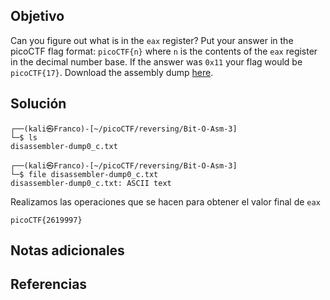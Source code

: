 ## Objetivo
Can you figure out what is in the `eax` register? Put your answer in the picoCTF flag format: `picoCTF{n}` where `n` is the contents of the `eax` register in the decimal number base. If the answer was `0x11` your flag would be `picoCTF{17}`. Download the assembly dump [here](https://artifacts.picoctf.net/c/530/disassembler-dump0_c.txt).
## Solución
```
┌──(kali㉿Franco)-[~/picoCTF/reversing/Bit-O-Asm-3]
└─$ ls
disassembler-dump0_c.txt

┌──(kali㉿Franco)-[~/picoCTF/reversing/Bit-O-Asm-3]
└─$ file disassembler-dump0_c.txt 
disassembler-dump0_c.txt: ASCII text
```

Realizamos las operaciones que se hacen para obtener el valor final de `eax`

```
picoCTF{2619997}
```

## Notas adicionales

## Referencias
